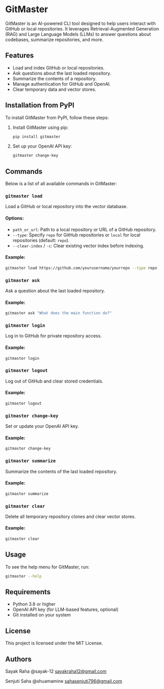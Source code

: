 # GitMaster

GitMaster is an AI-powered CLI tool designed to help users interact with GitHub or local repositories. It leverages Retrieval-Augmented Generation (RAG) and Large Language Models (LLMs) to answer questions about codebases, summarize repositories, and more.

## Features

- Load and index GitHub or local repositories.
- Ask questions about the last loaded repository.
- Summarize the contents of a repository.
- Manage authentication for GitHub and OpenAI.
- Clear temporary data and vector stores.

## Installation from PyPI

To install GitMaster from PyPI, follow these steps:

1. Install GitMaster using pip:
   ```bash
   pip install gitmaster
   ```

2. Set up your OpenAI API key:
   ```bash
   gitmaster change-key
   ```

## Commands

Below is a list of all available commands in GitMaster:

### `gitmaster load`
Load a GitHub or local repository into the vector database.

#### Options:
- `path_or_url`: Path to a local repository or URL of a GitHub repository.
- `--type`: Specify `repo` for GitHub repositories or `local` for local repositories (default: `repo`).
- `--clear-index` / `-c`: Clear existing vector index before indexing.

#### Example:
```bash
gitmaster load https://github.com/yourusername/yourrepo --type repo
```

### `gitmaster ask`
Ask a question about the last loaded repository.

#### Example:
```bash
gitmaster ask "What does the main function do?"
```

### `gitmaster login`
Log in to GitHub for private repository access.

#### Example:
```bash
gitmaster login
```

### `gitmaster logout`
Log out of GitHub and clear stored credentials.

#### Example:
```bash
gitmaster logout
```

### `gitmaster change-key`
Set or update your OpenAI API key.

#### Example:
```bash
gitmaster change-key
```

### `gitmaster summarize`
Summarize the contents of the last loaded repository.

#### Example:
```bash
gitmaster summarize
```

### `gitmaster clear`
Delete all temporary repository clones and clear vector stores.

#### Example:
```bash
gitmaster clear
```

## Usage

To see the help menu for GitMaster, run:
```bash
gitmaster --help
```

## Requirements

- Python 3.8 or higher
- OpenAI API key (for LLM-based features, optional)
- Git installed on your system

## License

This project is licensed under the MIT License.

## Authors

Sayak Raha  @sayak-12
sayakraha12@gmail.com

Senjuti Saha @shuamamine
sahasenjuti796@gmail.com